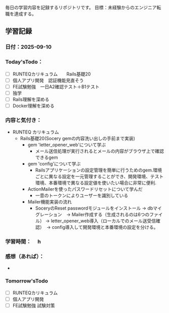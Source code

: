 毎日の学習内容を記録するリポジトリです。
目標：未経験からのエンジニア転職を達成する。

## 学習記録
### 日付：2025-09-10
### Today'sTodo：
- [ ] RUNTEQカリキュラム　　Rails基礎20
- [ ] 個人アプリ開発　認証機能見直そう
- [ ] FE試験勉強　一日A2確認テスト＋B1テスト
- [ ] 独学
- [ ] Rails理解を深める
- [ ] Docker理解を深める　
### 内容と気付き：
- RUNTEQ カリキュラム　
    - Rails基礎20(Socery gemの内容洗い出しの手前まで実装)
        - gem 'letter_opener_web'について学ぶ
            - メール送信処理が実行されるとメールの内容がブラウザ上で確認できるgem
        - gem 'config'について学ぶ
            - Railsアプリケーションの設定管理を簡単に行うためのgem.環境ごとに異なる設定を一元管理することができ、開発環境、テスト環境、本番環境で異なる設定値を使いたい場合に非常に便利.
        - ActionMailerを使ったパスワードリセットについて学んだ
            - 一意のトークンによりユーザーを識別している
        - Mailer機能実装の流れ
            - SoceryのReset passwordモジュールをインストール -> dbマイグレーション　-> Mailer作成する（生成されるのは6つのファイル） -> letter_opener_web導入（ローカルでのメール送受信確認）　-> config導入して開発環境と本番環境の設定を分ける。

        

### 学習時間：　   h
### 感想（あれば）：
- 
### Tomorrow'sTodo
- [ ] RUNTEQカリキュラム
- [ ] 個人アプリ開発
- [ ] FE試験勉強 試験対策